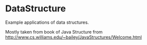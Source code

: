 # DataStructure
Example applications of data structures.

Mostly taken from book of Java Structure from http://www.cs.williams.edu/~bailey/JavaStructures/Welcome.html
